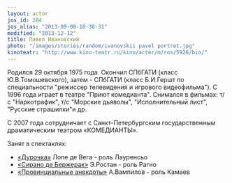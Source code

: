 ```yaml
---
layout: actor
jos_id: 284
jos_alias: "2013-09-08-18-38-31"
modified: "2013-12-12"
title: Павел Ивановский
photo: "/images/stories/random/ivanovskii pavel portret.jpg"
kinoteatr: "http://www.kino-teatr.ru/kino/acter/m/ros/5926/bio/"
---
```


Родился 29 октября 1975 года. Окончил СПбГАТИ (класс Ю.В.Томошевского), затем - СПбГАТИ (класс Б.И.Гершт по специальности "режиссер телевидения и игрового видеофильма"). С 1996 года играет в театре "Приют комедианта". Снимался в фильмах: т/с "Наркотрафик", т/с "Морские дьяволы", "Исполнительный лист", "Русские страшилки"и др.

С 2007 года сотрудничает с Санкт-Петербургским государственным драматическим театром «КОМЕДИАНТЫ».

Занят в спектаклях:

- [«Дурочка»](44-dyrochka.html) Лопе де Вега - роль Лауренсьо
- [«Сирано де Бержерак»](60-sirano-de-bergerak.html) Э.Ростан - роль Рагно
- [«Провинциальные анекдоты»](71-anekdoti.html) А.Вампилов - роль Камаев